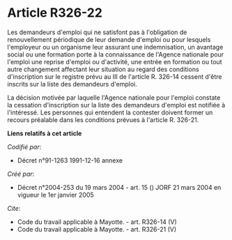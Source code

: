 # Article R326-22

Les demandeurs d'emploi qui ne satisfont pas à l'obligation de renouvellement périodique de leur demande d'emploi ou pour
lesquels l'employeur ou un organisme leur assurant une indemnisation, un avantage social ou une formation porte à la
connaissance de l'Agence nationale pour l'emploi une reprise d'emploi ou d'activité, une entrée en formation ou tout autre
changement affectant leur situation au regard des conditions d'inscription sur le registre prévu au III de l'article R.
326-14 cessent d'être inscrits sur la liste des demandeurs d'emploi.

La décision motivée par laquelle l'Agence nationale pour l'emploi constate la cessation d'inscription sur la liste des
demandeurs d'emploi est notifiée à l'intéressé. Les personnes qui entendent la contester doivent former un recours préalable
dans les conditions prévues à l'article R. 326-21.

**Liens relatifs à cet article**

_Codifié par_:

  - Décret n°91-1263 1991-12-16 annexe

_Créé par_:

  - Décret n°2004-253 du 19 mars 2004 - art. 15 () JORF 21 mars 2004 en vigueur le 1er janvier 2005

_Cite_:

  - Code du travail applicable à Mayotte. - art. R326-14 (V)
  - Code du travail applicable à Mayotte. - art. R326-21 (V)
